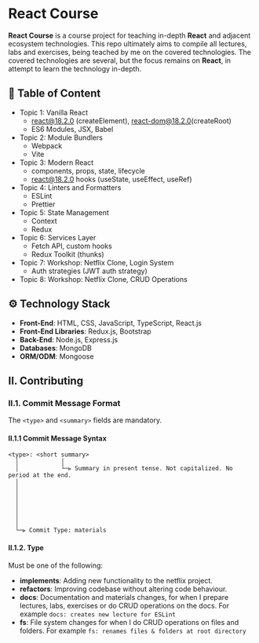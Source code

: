 # React Course

**React Course** is a course project for teaching in-depth **React** and adjacent ecosystem technologies. This repo ultimately aims to compile all lectures, labs and exercises, being teached by me on the covered technologies. The covered technologies are several, but the focus remains on **React**, in attempt to learn the technology in-depth.

## :pencil: Table of Content

- Topic 1: Vanilla React
  - react@18.2.0 (createElement), react-dom@18.2.0(createRoot)
  - ES6 Modules, JSX, Babel
- Topic 2: Module Bundlers
  - Webpack
  - Vite
- Topic 3: Modern React
  - components, props, state, lifecycle
  - react@18.2.0 hooks (useState, useEffect, useRef)
- Topic 4: Linters and Formatters
  - ESLint
  - Prettier
- Topic 5: State Management
  - Context
  - Redux
- Topic 6: Services Layer
  - Fetch API, custom hooks
  - Redux Toolkit (thunks)
- Topic 7: Workshop: Netflix Clone, Login System
  - Auth strategies (JWT auth strategy)
- Topic 8: Workshop: Netflix Clone, CRUD Operations

## :gear: Technology Stack

- **Front-End**: HTML, CSS, JavaScript, TypeScript, React.js
- **Front-End Libraries**: Redux.js, Bootstrap
- **Back-End**: Node.js, Express.js
- **Databases**: MongoDB
- **ORM/ODM**: Mongoose

## II. Contributing

### II.1. Commit Message Format

The `<type>` and `<summary>` fields are mandatory.

#### II.1.1 Commit Message Syntax

```
<type>: <short summary>
  │            │
  │            └─⫸ Summary in present tense. Not capitalized. No period at the end.
  │
  │
  │
  │
  │
  │
  │
  └─⫸ Commit Type: materials
```

#### II.1.2. Type

Must be one of the following:

- **implements**: Adding new functionality to the netflix project.
- **refactors**: Improving codebase without altering code behaviour.
- **docs**: Documentation and materials changes, for when I prepare lectures, labs, exercises or do CRUD operations on the docs. For example `docs: creates new lecture for ESLint`
- **fs**: File system changes for when I do CRUD operations on files and folders. For example `fs: renames files & folders at root directory`
